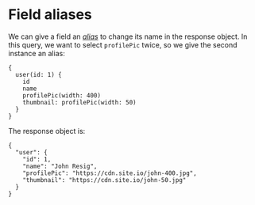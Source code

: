 # Field aliases

We can give a field an [*alias*](http://spec.graphql.org/draft/#sec-Field-Alias) to change its name in the response object. In this query, we want to select `profilePic` twice, so we give the second instance an alias:

```gql
{
  user(id: 1) {
    id
    name
    profilePic(width: 400)
    thumbnail: profilePic(width: 50)
  }
}
```

The response object is:

```
{
  "user": {
    "id": 1,
    "name": "John Resig",
    "profilePic": "https://cdn.site.io/john-400.jpg",
    "thumbnail": "https://cdn.site.io/john-50.jpg"
  }
}
```

